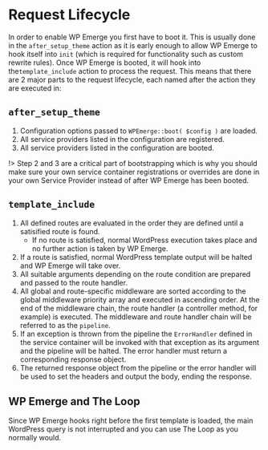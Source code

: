 # Request Lifecycle

In order to enable WP Emerge you first have to boot it. This is usually done in the `after_setup_theme` action as it is early enough to allow WP Emerge to hook itself into `init` (which is required for functionality such as custom rewrite rules). Once WP Emerge is booted, it will hook into the`template_include` action to process the request. This means that there are 2 major parts to the request lifecycle, each named after the action they are executed in:

## `after_setup_theme`

1. Configuration options passed to `WPEmerge::boot( $config )` are loaded.
1. All service providers listed in the configuration are registered.
1. All service providers listed in the configuration are booted.

!> Step 2 and 3 are a critical part of bootstrapping which is why you should make sure your own service container 
registrations or overrides are done in your own Service Provider instead of after WP Emerge has been booted.


## `template_include`

1. All defined routes are evaluated in the order they are defined until a satisified route is found.
    - If no route is satisfied, normal WordPress execution takes place and no further action is taken by WP Emerge.
1. If a route is satisfied, normal WordPress template output will be halted and WP Emerge will take over.
1. All suitable arguments depending on the route condition are prepared and passed to the route handler.
1. All global and route-specific middleware are sorted according to the global middleware priority array and executed in ascending order. At the end of the middleware chain, the route handler (a controller method, for example) is executed. The middleware and route handler chain will be referred to as the `pipeline`.
1. If an exception is thrown from the pipeline the `ErrorHandler` defined in the service container will be invoked 
with that exception as its argument and the pipeline will be halted. The error handler must return a corresponding 
response object.
1. The returned response object from the pipeline or the error handler will be used to set the headers and output 
the body, ending the response.

## WP Emerge and The Loop

Since WP Emerge hooks right before the first template is loaded, the main WordPress query is not interrupted and you can use The Loop as you normally would.
